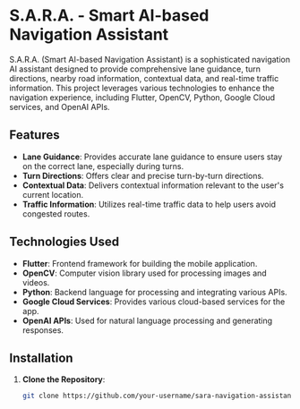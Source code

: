 # S.A.R.A. - Smart AI-based Navigation Assistant

S.A.R.A. (Smart AI-based Navigation Assistant) is a sophisticated navigation AI assistant designed to provide comprehensive lane guidance, turn directions, nearby road information, contextual data, and real-time traffic information. This project leverages various technologies to enhance the navigation experience, including Flutter, OpenCV, Python, Google Cloud services, and OpenAI APIs.

## Features

- **Lane Guidance**: Provides accurate lane guidance to ensure users stay on the correct lane, especially during turns.
- **Turn Directions**: Offers clear and precise turn-by-turn directions.
- **Contextual Data**: Delivers contextual information relevant to the user's current location.
- **Traffic Information**: Utilizes real-time traffic data to help users avoid congested routes.

## Technologies Used

- **Flutter**: Frontend framework for building the mobile application.
- **OpenCV**: Computer vision library used for processing images and videos.
- **Python**: Backend language for processing and integrating various APIs.
- **Google Cloud Services**: Provides various cloud-based services for the app.
- **OpenAI APIs**: Used for natural language processing and generating responses.

## Installation

1. **Clone the Repository**:
   ```bash
   git clone https://github.com/your-username/sara-navigation-assistant.git
